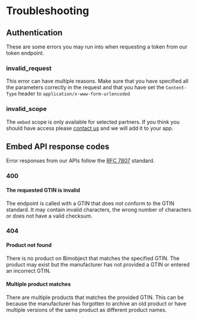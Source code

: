 # Troubleshooting

## Authentication

These are some errors you may run into when requesting a token from our token endpoint.

### invalid_request

This error can have multiple reasons. Make sure that you have specified all the parameters correctly in the request and that you have set the `Content-Type` header to `application/x-www-form-urlencoded`

### invalid_scope

The `embed` scope is only available for selected partners. If you think you should have access please [contact us](/contact/README.md) and we will add it to your app.

## Embed API response codes

Error responses from our APIs follow the [RFC 7807](https://datatracker.ietf.org/doc/html/rfc7807) standard.

### 400

#### The requested GTIN is invalid

The endpoint is called with a GTIN that does not conform to the GTIN standard. It may contain invalid characters, the wrong number of characters or does not have a valid checksum.

### 404

#### Product not found

There is no product on Bimobject that matches the specified GTIN. The product may exist but the manufacturer has not provided a GTIN or entered an incorrect GTIN.

#### Multiple product matches

There are multiple products that matches the provided GTIN. This can be because the manufacturer has forgotten to archive an old product or have multiple versions of the same product as different product names.
